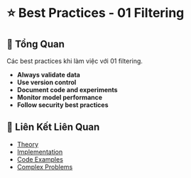 # ⭐ Best Practices - 01 Filtering

## 🎯 Tổng Quan

Các best practices khi làm việc với 01 filtering.

- **Always validate data**
- **Use version control**
- **Document code and experiments**
- **Monitor model performance**
- **Follow security best practices**

## 🔗 Liên Kết Liên Quan

- [Theory](./THEORY_01_filtering.md)
- [Implementation](./IMPLEMENTATION_01_filtering.md)
- [Code Examples](./CODE_EXAMPLES_01_filtering.md)
- [Complex Problems](./COMPLEX_PROBLEMS.md)
